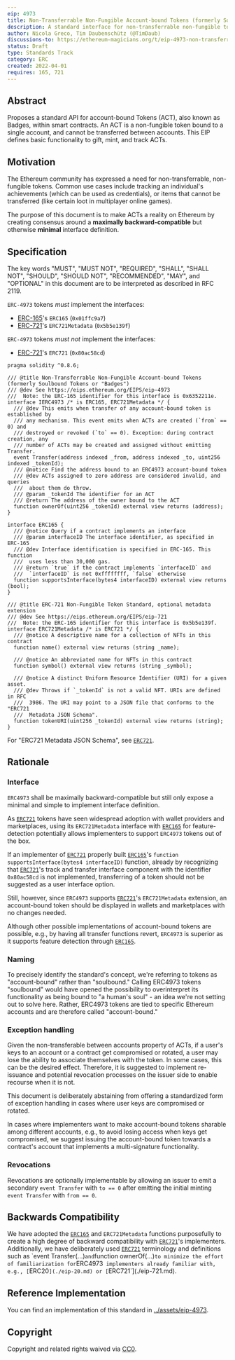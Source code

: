 ```yaml
---
eip: 4973
title: Non-Transferrable Non-Fungible Account-bound Tokens (formerly Soulbound Tokens or "Badges")
description: A standard interface for non-transferrable non-fungible tokens, also known as "account-bound" or "soulbound tokens" or "badges".
author: Nicola Greco, Tim Daubenschütz (@TimDaub)
discussions-to: https://ethereum-magicians.org/t/eip-4973-non-transferrable-non-fungible-tokens-soulbound-tokens-or-badges/8825
status: Draft
type: Standards Track
category: ERC
created: 2022-04-01
requires: 165, 721
---
```


## Abstract

Proposes a standard API for account-bound Tokens (ACT), also known as Badges, within smart contracts. An ACT is a non-fungible token bound to a single account, and cannot be transferred between accounts. This EIP defines basic functionality to gift, mint, and track ACTs.

## Motivation

The Ethereum community has expressed a need for non-transferrable, non-fungible tokens. Common use cases include tracking an individual's achievements (which can be used as credentials), or items that cannot be transferred (like certain loot in multiplayer online games).

The purpose of this document is to make ACTs a reality on Ethereum by creating consensus around a **maximally backward-compatible** but otherwise **minimal** interface definition.

## Specification

The key words "MUST", "MUST NOT", "REQUIRED", "SHALL", "SHALL NOT", "SHOULD", "SHOULD NOT", "RECOMMENDED", "MAY", and "OPTIONAL" in this document are to be interpreted as described in RFC 2119.

`ERC-4973` tokens _must_ implement the interfaces:

- [ERC-165](./eip-165.md)'s `ERC165` (`0x01ffc9a7`)
- [ERC-721](./eip-721.md)'s `ERC721Metadata` (`0x5b5e139f`)

`ERC-4973` tokens _must not_ implement the interfaces:

- [ERC-721](./eip-721.md)'s `ERC721` (`0x80ac58cd`)

```solidity
pragma solidity ^0.8.6;

/// @title Non-Transferrable Non-Fungible Account-bound Tokens (formerly Soulbound Tokens or "Badges")
/// @dev See https://eips.ethereum.org/EIPS/eip-4973
///  Note: the ERC-165 identifier for this interface is 0x6352211e.
interface IERC4973 /* is ERC165, ERC721Metadata */ {
  /// @dev This emits when transfer of any account-bound token is established by
  /// any mechanism. This event emits when ACTs are created (`from` == 0) and
  /// destroyed or revoked (`to` == 0). Exception: during contract creation, any
  /// number of ACTs may be created and assigned without emitting Transfer.
  event Transfer(address indexed _from, address indexed _to, uint256 indexed _tokenId);
  /// @notice Find the address bound to an ERC4973 account-bound token
  /// @dev ACTs assigned to zero address are considered invalid, and queries
  ///  about them do throw.
  /// @param _tokenId The identifier for an ACT
  /// @return The address of the owner bound to the ACT
  function ownerOf(uint256 _tokenId) external view returns (address);
}

interface ERC165 {
  /// @notice Query if a contract implements an interface
  /// @param interfaceID The interface identifier, as specified in ERC-165
  /// @dev Interface identification is specified in ERC-165. This function
  ///  uses less than 30,000 gas.
  /// @return `true` if the contract implements `interfaceID` and
  ///  `interfaceID` is not 0xffffffff, `false` otherwise
  function supportsInterface(bytes4 interfaceID) external view returns (bool);
}

/// @title ERC-721 Non-Fungible Token Standard, optional metadata extension
/// @dev See https://eips.ethereum.org/EIPS/eip-721
///  Note: the ERC-165 identifier for this interface is 0x5b5e139f.
interface ERC721Metadata /* is ERC721 */ {
  /// @notice A descriptive name for a collection of NFTs in this contract
  function name() external view returns (string _name);

  /// @notice An abbreviated name for NFTs in this contract
  function symbol() external view returns (string _symbol);

  /// @notice A distinct Uniform Resource Identifier (URI) for a given asset.
  /// @dev Throws if `_tokenId` is not a valid NFT. URIs are defined in RFC
  ///  3986. The URI may point to a JSON file that conforms to the "ERC721
  ///  Metadata JSON Schema".
  function tokenURI(uint256 _tokenId) external view returns (string);
}
```

For "ERC721 Metadata JSON Schema", see [`ERC721`](./eip-721.md).

## Rationale

### Interface

`ERC4973` shall be maximally backward-compatible but still only expose a minimal and simple to implement interface definition.

As [`ERC721`](./eip-721.md) tokens have seen widespread adoption with wallet providers and marketplaces, using its `ERC721Metadata` interface with [`ERC165`](./eip-165.md) for feature-detection potentially allows implementers to support `ERC4973` tokens out of the box.

If an implementer of [`ERC721`](./eip-721.md) properly built [`ERC165`](./eip-165.md)'s `function supportsInterface(bytes4 interfaceID)` function, already by recognizing that [`ERC721`](./eip-721.md)'s track and transfer interface component with the identifier `0x80ac58cd` is not implemented, transferring of a token should not be suggested as a user interface option.

Still, however, since `ERC4973` supports [`ERC721`](./eip-721.md)'s `ERC721Metadata` extension, an account-bound token should be displayed in wallets and marketplaces with no changes needed.

Although other possible implementations of account-bound tokens are possible, e.g., by having all transfer functions revert, `ERC4973` is superior as it supports feature detection through [`ERC165`](./eip-165.md).

### Naming

To precisely identify the standard's concept, we're referring to tokens as "account-bound" rather than "soulbound." Calling ERC4973 tokens "soulbound" would have opened the possibility to overinterpret its functionality as being bound to "a human's soul" - an idea we're not setting out to solve here. Rather, ERC4973 tokens are tied to specific Ethereum accounts and are therefore called "account-bound."

### Exception handling

Given the non-transferable between accounts property of ACTs, if a user's keys to an account or a contract get compromised or rotated, a user may lose the ability to associate themselves with the token. In some cases, this can be the desired effect. Therefore, it is suggested to implement re-issuance and potential revocation processes on the issuer side to enable recourse when it is not.

This document is deliberately abstaining from offering a standardized form of exception handling in cases where user keys are compromised or rotated.

In cases where implementers want to make account-bound tokens sharable among different accounts, e.g., to avoid losing access when keys get compromised, we suggest issuing the account-bound token towards a contract's account that implements a multi-signature functionality.

### Revocations

Revocations are optionally implementable by allowing an issuer to emit a secondary `event Transfer` with `to == 0` after emitting the initial minting `event Transfer` with `from == 0`.

## Backwards Compatibility

We have adopted the [`ERC165`](./eip-165.md) and `ERC721Metadata` functions purposefully to create a high degree of backward compatibility with [`ERC721`](./eip-721.md)'s implementers. Additionally, we have deliberately used [`ERC721`](./eip-721md`) terminology and definitions such as `event Transfer(...)` and `function ownerOf(...)` to minimize the effort of familiarization for `ERC4973` implementers already familiar with, e.g., [`ERC20`](./eip-20.md) or [`ERC721`](./eip-721.md).

## Reference Implementation

You can find an implementation of this standard in [../assets/eip-4973](../assets/eip-4973).

## Copyright

Copyright and related rights waived via [CC0](https://creativecommons.org/publicdomain/zero/1.0/).
